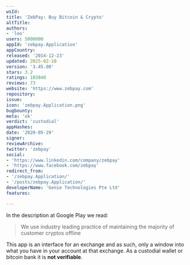 ```yaml
---
wsId: 
title: 'ZebPay: Buy Bitcoin & Crypto'
altTitle: 
authors:
- 'leo'
users: 5000000
appId: 'zebpay.Application'
appCountry: 
released: '2014-12-23'
updated: 2025-02-10
version: '3.45.00'
stars: 3.2
ratings: 103840
reviews: 73
website: 'https://www.zebpay.com'
repository: 
issue: 
icon: 'zebpay.Application.png'
bugbounty: 
meta: 'ok'
verdict: 'custodial'
appHashes: 
date: '2020-05-29'
signer: 
reviewArchive: 
twitter: 'zebpay'
social:
- 'https://www.linkedin.com/company/zebpay'
- 'https://www.facebook.com/zebpay'
redirect_from:
- '/zebpay.Application/'
- '/posts/zebpay.Application/'
developerName: 'Genie Technologies Pte Ltd'
features: 

---
```


In the description at Google Play we read:

> We use industry leading practice of maintaining the majority of customer
  cryptos offline

This app is an interface for an exchange and as such, only a window into what
you have in your account at that exchange. As a custodial wallet or bitcoin
bank it is **not verifiable**.
